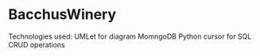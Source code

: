 # BacchusWinery

Technologies used: UMLet for diagram MomngoDB Python cursor for SQL CRUD operations
